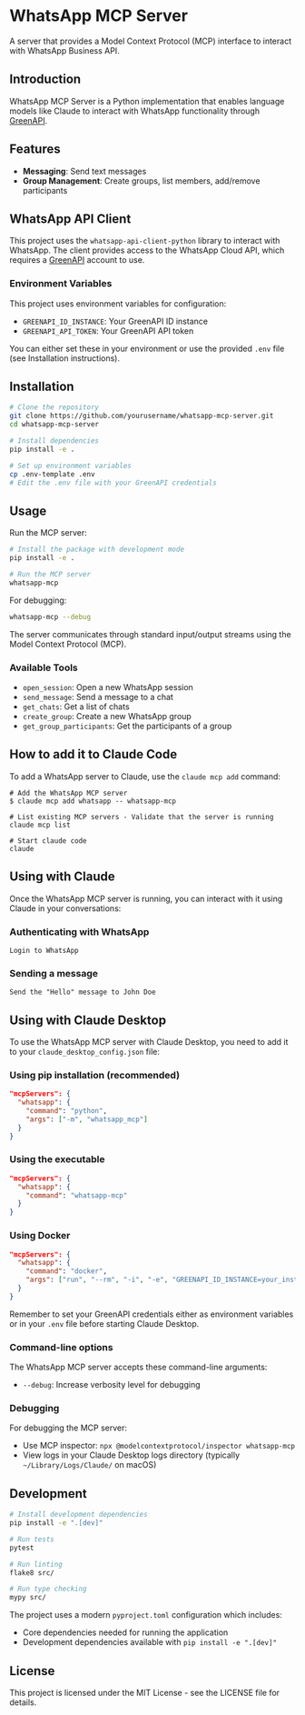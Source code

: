 # WhatsApp MCP Server

A server that provides a Model Context Protocol (MCP) interface to interact with WhatsApp Business API.

## Introduction

WhatsApp MCP Server is a Python implementation that enables language models like Claude to interact with WhatsApp functionality through [GreenAPI](https://green-api.com/).

## Features

- **Messaging**: Send text messages
- **Group Management**: Create groups, list members, add/remove participants

## WhatsApp API Client

This project uses the `whatsapp-api-client-python` library to interact with WhatsApp. The client provides access to the WhatsApp Cloud API, which requires a [GreenAPI](https://green-api.com/) account to use.

### Environment Variables

This project uses environment variables for configuration:

- `GREENAPI_ID_INSTANCE`: Your GreenAPI ID instance
- `GREENAPI_API_TOKEN`: Your GreenAPI API token

You can either set these in your environment or use the provided `.env` file (see Installation instructions).

## Installation

```bash
# Clone the repository
git clone https://github.com/yourusername/whatsapp-mcp-server.git
cd whatsapp-mcp-server

# Install dependencies
pip install -e .

# Set up environment variables
cp .env-template .env
# Edit the .env file with your GreenAPI credentials
```

## Usage

Run the MCP server:

```bash
# Install the package with development mode
pip install -e .

# Run the MCP server
whatsapp-mcp
```

For debugging:

```bash
whatsapp-mcp --debug
```

The server communicates through standard input/output streams using the Model Context Protocol (MCP).

### Available Tools

- `open_session`: Open a new WhatsApp session
- `send_message`: Send a message to a chat
- `get_chats`: Get a list of chats
- `create_group`: Create a new WhatsApp group
- `get_group_participants`: Get the participants of a group

## How to add it to Claude Code

To add a WhatsApp server to Claude, use the `claude mcp add` command:

```
# Add the WhatsApp MCP server
$ claude mcp add whatsapp -- whatsapp-mcp

# List existing MCP servers - Validate that the server is running
claude mcp list

# Start claude code
claude
```

## Using with Claude

Once the WhatsApp MCP server is running, you can interact with it using Claude in your conversations:

### Authenticating with WhatsApp

```
Login to WhatsApp
```


### Sending a message

```
Send the "Hello" message to John Doe
```

## Using with Claude Desktop

To use the WhatsApp MCP server with Claude Desktop, you need to add it to your `claude_desktop_config.json` file:

### Using pip installation (recommended)

```json
"mcpServers": {
  "whatsapp": {
    "command": "python",
    "args": ["-m", "whatsapp_mcp"]
  }
}
```

### Using the executable

```json
"mcpServers": {
  "whatsapp": {
    "command": "whatsapp-mcp"
  }
}
```

### Using Docker

```json
"mcpServers": {
  "whatsapp": {
    "command": "docker",
    "args": ["run", "--rm", "-i", "-e", "GREENAPI_ID_INSTANCE=your_instance_id", "-e", "GREENAPI_API_TOKEN=your_api_token", "whatsapp-mcp-server"]
  }
}
```

Remember to set your GreenAPI credentials either as environment variables or in your `.env` file before starting Claude Desktop.

### Command-line options

The WhatsApp MCP server accepts these command-line arguments:
- `--debug`: Increase verbosity level for debugging

### Debugging

For debugging the MCP server:
- Use MCP inspector: `npx @modelcontextprotocol/inspector whatsapp-mcp`
- View logs in your Claude Desktop logs directory (typically `~/Library/Logs/Claude/` on macOS)

## Development

```bash
# Install development dependencies
pip install -e ".[dev]"

# Run tests
pytest

# Run linting
flake8 src/

# Run type checking
mypy src/
```

The project uses a modern `pyproject.toml` configuration which includes:
- Core dependencies needed for running the application
- Development dependencies available with `pip install -e ".[dev]"`

## License

This project is licensed under the MIT License - see the LICENSE file for details.
